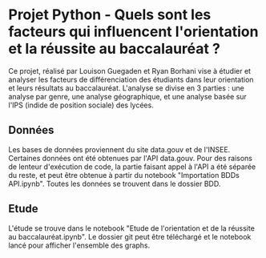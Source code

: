 # Projet Python - Quels sont les facteurs qui influencent l'orientation et la réussite au baccalauréat ?

Ce projet, réalisé par Louison Guegaden et Ryan Borhani vise à étudier et analyser les facteurs de différenciation des étudiants dans leur orientation et leurs résultats au baccalauréat.
L'analyse se divise en 3 parties : une analyse par genre, une analyse géographique, et une analyse basée sur l'IPS (indide de position sociale) des lycées.

## Données
Les bases de données proviennent du site data.gouv et de l'INSEE. Certaines données ont été obtenues par l'API data.gouv. Pour des raisons de lenteur d'exécution de code, la partie faisant appel à l'API a été séparée du reste, et peut être obtenue à partir du notebook "Importation BDDs API.ipynb".
Toutes les données se trouvent dans le dossier BDD.

## Etude
L'étude se trouve dans le notebook "Etude de l'orientation et de la réussite au baccalauréat.ipynb". Le dossier git peut être téléchargé et le notebook lancé pour afficher l'ensemble des graphs.
